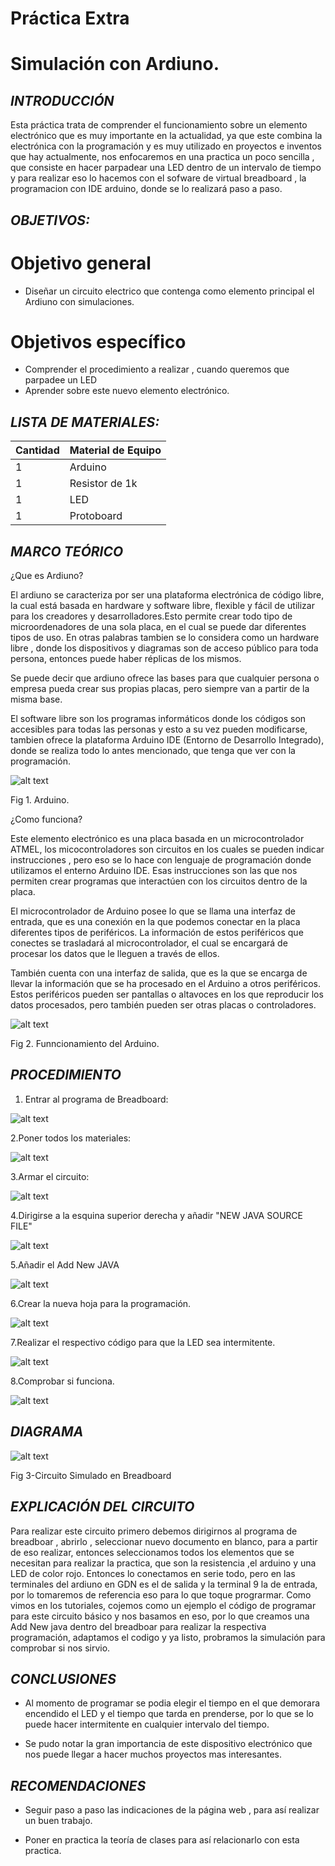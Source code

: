 # Práctica Extra
# Simulación con Ardiuno.
## *INTRODUCCIÓN*
Esta práctica trata de comprender el funcionamiento sobre un elemento electrónico que es muy importante en la actualidad, ya que este combina la electrónica con la programación y es muy utilizado en proyectos e inventos que hay actualmente, nos enfocaremos en una practica un poco sencilla , que consiste en hacer parpadear una LED dentro de un intervalo de tiempo y para realizar eso lo hacemos con el sofware de virtual breadboard , la programacion con IDE arduino, donde se lo realizará paso a paso.
## *OBJETIVOS:*

# Objetivo general
- Diseñar un circuito electrico que contenga como elemento principal el Ardiuno con simulaciones.

# Objetivos específico
- Comprender el procedimiento a realizar , cuando queremos que parpadee un LED
- Aprender sobre este nuevo elemento electrónico.

## *LISTA DE MATERIALES:*

| Cantidad | Material de Equipo |
| ------------- | ------------- |
| 1  | Arduino |
|  1 | Resistor de 1k  |
|  1 | LED    |
| 1  | Protoboard      |

## *MARCO TEÓRICO*
¿Que es Ardiuno?

El ardiuno se caracteriza por ser una plataforma electrónica de código libre, la cual está basada en hardware y software libre, flexible y fácil de utilizar para los creadores y desarrolladores.Esto permite crear todo tipo de microordenadores de una sola placa, en el cual se puede dar diferentes tipos de uso.
En otras palabras tambien se lo considera como un hardware libre , donde los dispositivos y diagramas son de acceso público para toda persona, entonces puede haber réplicas de los mismos.

Se puede decir que ardiuno ofrece las bases para que cualquier persona o empresa pueda crear sus propias placas, pero siempre van a partir de la misma base.

El software libre son los programas informáticos donde los códigos son accesibles para todas las personas y esto a su vez pueden modificarse, tambien ofrece la plataforma Arduino IDE (Entorno de Desarrollo Integrado), donde se realiza todo lo antes mencionado, que tenga que ver con la programación.


![alt text](https://github.com/Kevi7k/Trabajo-Extra/blob/master/im%C3%A1genes/arduino.jpg)

Fig 1. Arduino.


¿Como funciona?

Este elemento electrónico es una placa basada en un microcontrolador ATMEL, los micocontroladores son circuitos en los cuales se pueden indicar instrucciones , pero eso se lo hace con lenguaje de programación donde utilizamos el enterno Arduino IDE. Esas instrucciones son las que nos permiten crear programas que interactúen con los circuitos dentro de la placa.

El microcontrolador de Arduino posee lo que se llama una interfaz de entrada, que es una conexión en la que podemos conectar en la placa diferentes tipos de periféricos. La información de estos periféricos que conectes se trasladará al microcontrolador, el cual se encargará de procesar los datos que le lleguen a través de ellos.

También cuenta con una interfaz de salida, que es la que se encarga de llevar la información que se ha procesado en el Arduino a otros periféricos. Estos periféricos pueden ser pantallas o altavoces en los que reproducir los datos procesados, pero también pueden ser otras placas o controladores.

![alt text](https://github.com/Kevi7k/Trabajo-Extra/blob/master/im%C3%A1genes/como%20funciona.jpg)

Fig 2. Funncionamiento del Arduino.

## *PROCEDIMIENTO*
1. Entrar al programa de Breadboard:

![alt text](https://github.com/Kevi7k/Trabajo-Extra/blob/master/im%C3%A1genes/Paso%201.png)

2.Poner todos los materiales:

![alt text](https://github.com/Kevi7k/Trabajo-Extra/blob/master/im%C3%A1genes/paso%202.png)

3.Armar el circuito:

![alt text](https://github.com/Kevi7k/Trabajo-Extra/blob/master/im%C3%A1genes/Paso%203.png)

4.Dirigirse a la esquina superior derecha y añadir "NEW JAVA SOURCE FILE"

![alt text](https://github.com/Kevi7k/Trabajo-Extra/blob/master/im%C3%A1genes/paso%204.png)

5.Añadir el Add New JAVA

![alt text](https://github.com/Kevi7k/Trabajo-Extra/blob/master/im%C3%A1genes/paso%205.png)

6.Crear la nueva hoja para la programación.

![alt text](https://github.com/Kevi7k/Trabajo-Extra/blob/master/im%C3%A1genes/paso%206.png)

7.Realizar el respectivo código para que la LED sea intermitente.

![alt text](https://github.com/Kevi7k/Trabajo-Extra/blob/master/im%C3%A1genes/paso%207.png)

8.Comprobar si funciona.

![alt text](https://github.com/Kevi7k/Trabajo-Extra/blob/master/im%C3%A1genes/Paso%208.png)

## *DIAGRAMA*

![alt text](https://github.com/Kevi7k/Trabajo-Extra/blob/master/im%C3%A1genes/diagrama.png)

Fig 3-Circuito Simulado en Breadboard

## *EXPLICACIÓN DEL CIRCUITO*

Para realizar este circuito primero debemos dirigirnos al programa de breadboar , abrirlo , seleccionar nuevo documento en blanco, para a partir de eso realizar, entonces seleccionamos todos los elementos que se necesitan para realizar la practica, que son la resistencia ,el arduino y una LED de color rojo. Entonces lo conectamos en serie todo, pero en las terminales del ardiuno en GDN es el de salida y la terminal 9 la de entrada, por lo tomaremos de referencia eso para lo que toque prograrmar.
Como vimos en los tutoriales, cojemos como un ejemplo el código de programar para este circuito básico y nos basamos en eso, por lo que creamos una Add New java dentro del breadboar para realizar la respectiva programación, adaptamos el codigo y ya listo, probramos la simulación para comprobar si nos sirvio.

## *CONCLUSIONES*

- Al momento de programar se podia elegir el tiempo en el que demorara encendido el LED y el tiempo que tarda en prenderse, por lo que se lo puede hacer intermitente en cualquier intervalo del tiempo.

- Se pudo notar la gran importancia de este dispositivo electrónico que nos puede llegar a hacer muchos proyectos mas interesantes.

## *RECOMENDACIONES*
- Seguir paso a paso las indicaciones de la página web , para así realizar un buen trabajo.

- Poner en practica la teoría de clases para así relacionarlo con esta practica.
